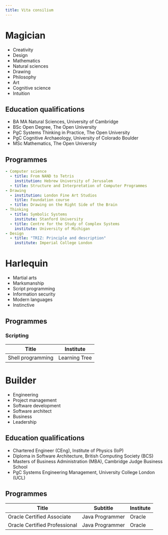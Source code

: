 ```yaml
---
title: Vita consilium
---
```


# Magician

* Creativity
* Design
* Mathematics
* Natural sciences
* Drawing
* Philosophy
* Art
* Cognitive science
* Intuition

## Education qualifications

* BA MA Natural Sciences, University of Cambridge
* BSc Open Degree, The Open University
* PgC Systems Thinking in Practice, The Open University
* PgC Cognitive Archaeology, University of Colorado Boulder
* MSc Mathematics, The Open University

## Programmes

```yml
- Computer science
  - title: From NAND to Tetris
    institution: Hebrew University of Jerusalem
  - title: Structure and Interpretation of Computer Programmes
- Drawing
  - institution: London Fine Art Studios
    title: Foundation course
  - title: Drawing on the Right Side of the Brain
- Thinking
  - title: Symbolic Systems
    institute: Stanford University
  - title: Centre for the Study of Complex Systems
    institute: University of Michigan
- Design
  - title: "TRIZ: Principle and description"
    institute: Imperial College London
```

# Harlequin

* Martial arts
* Marksmanship
* Script programming
* Information security
* Modern languages
* Instinctive

## Programmes

### Scripting

| Title | Institute |
|---|---|
| Shell programming | Learning Tree |

# Builder

* Engineering
* Project management
* Software development
* Software architect
* Business
* Leadership

## Education qualifications

* Chartered Engineer (CEng), Institute of Physics (IoP)
* Diploma in Software Architecture, British Computing Society (BCS)
* Masters of Business Administration (MBA), Cambridge Judge Business School
* PgC Systems Engineering Management, University College London (UCL)

## Programmes

| Title | Subtitle | Institute |
|---|---|---|
| Oracle Certified Associate | Java Programmer | Oracle |
| Oracle Certified Professional | Java Programmer | Oracle |
